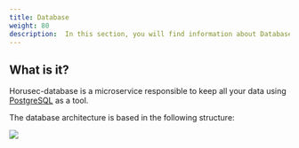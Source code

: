 ```yaml
---
title: Database
weight: 80
description:  In this section, you will find information about Database service. 
---
```


## **What is it?**

Horusec-database is a microservice responsible to keep all your data using [PostgreSQL](https://www.postgresql.org/) as a tool.

The database architecture is based in the following structure:

![](/docs/ptbr/web/services/database/0-arquitecture.png)